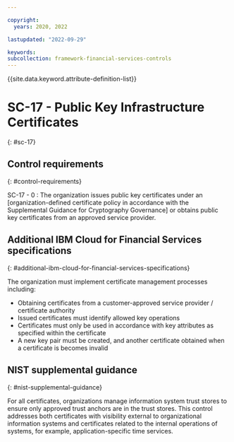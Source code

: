 ```yaml
---

copyright:
  years: 2020, 2022

lastupdated: "2022-09-29"

keywords: 
subcollection: framework-financial-services-controls
---
```


{{site.data.keyword.attribute-definition-list}}

               
# SC-17 - Public Key Infrastructure Certificates
{: #sc-17}

## Control requirements
{: #control-requirements}

SC-17 - 0
    : The organization issues public key certificates under an [organization-defined certificate policy in accordance with the Supplemental Guidance for Cryptography Governance] or obtains public key certificates from an approved service provider.

## Additional IBM Cloud for Financial Services specifications
{: #additional-ibm-cloud-for-financial-services-specifications}

The organization must implement certificate management processes including:
- Obtaining certificates from a customer-approved service provider / certificate authority
- Issued certificates must identify allowed key operations
- Certificates must only be used in accordance with key attributes as specified within the certificate
- A new key pair must be created, and another certificate obtained when a certificate is becomes invalid

## NIST supplemental guidance
{: #nist-supplemental-guidance}

For all certificates, organizations manage information system trust stores to ensure only approved trust anchors are in the trust stores. This control addresses both certificates with visibility external to organizational information systems and certificates related to the internal operations of systems, for example, application-specific time services.



